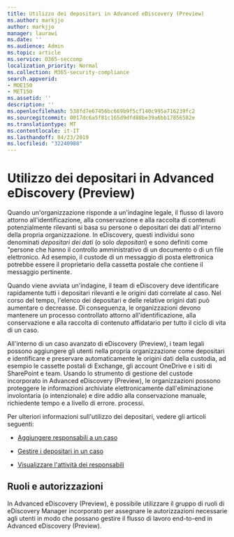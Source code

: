 ```yaml
---
title: Utilizzo dei depositari in Advanced eDiscovery (Preview)
ms.author: markjjo
author: markjjo
manager: laurawi
ms.date: ''
ms.audience: Admin
ms.topic: article
ms.service: O365-seccomp
localization_priority: Normal
ms.collection: M365-security-compliance
search.appverid:
- MOE150
- MET150
ms.assetid: ''
description: ''
ms.openlocfilehash: 538fd7e67456bc669b9f5cf140c995a716239fc2
ms.sourcegitcommit: 0017dc6a5f81c165d9dfd88be39a6bb17856582e
ms.translationtype: MT
ms.contentlocale: it-IT
ms.lasthandoff: 04/23/2019
ms.locfileid: "32240988"
---
```

# <a name="work-with-custodians-in-advanced-ediscovery-preview"></a>Utilizzo dei depositari in Advanced eDiscovery (Preview)

Quando un'organizzazione risponde a un'indagine legale, il flusso di lavoro attorno all'identificazione, alla conservazione e alla raccolta di contenuti potenzialmente rilevanti si basa su persone o depositari dei dati all'interno della propria organizzazione. In eDiscovery, questi individui sono denominati *depositari dei dati* (o solo *depositari*) e sono definiti come "persone che hanno il controllo amministrativo di un documento o di un file elettronico. Ad esempio, il custode di un messaggio di posta elettronica potrebbe essere il proprietario della cassetta postale che contiene il messaggio pertinente.  

Quando viene avviata un'indagine, il team di eDiscovery deve identificare rapidamente tutti i depositari rilevanti e le origini dati correlate al caso. Nel corso del tempo, l'elenco dei depositari e delle relative origini dati può aumentare o decreasse. Di conseguenza, le organizzazioni devono mantenere un processo controllato attorno all'identificazione, alla conservazione e alla raccolta di contenuto affidatario per tutto il ciclo di vita di un caso.

All'interno di un caso avanzato di eDiscovery (Preview), i team legali possono aggiungere gli utenti nella propria organizzazione come depositari e identificare e preservare automaticamente le origini dati della custodia, ad esempio le cassette postali di Exchange, gli account OneDrive e i siti di SharePoint e team. Usando lo strumento di gestione del custode incorporato in Advanced eDiscovery (Preview), le organizzazioni possono proteggere le informazioni archiviate elettronicamente dall'eliminazione involontaria (o intenzionale) e dire addio alla conservazione manuale, richiedente tempo e a livello di errore. processi. 

Per ulteriori informazioni sull'utilizzo dei depositari, vedere gli articoli seguenti: 

- [Aggiungere responsabili a un caso](add-custodians-to-case.md)

- [Gestire i depositari in un caso](manage-new-custodians.md)

- [Visualizzare l'attività dei responsabili](view-custodian-activity.md)

## <a name="roles-and-permissions"></a>Ruoli e autorizzazioni

In Advanced eDiscovery (Preview), è possibile utilizzare il gruppo di ruoli di eDiscovery Manager incorporato per assegnare le autorizzazioni necessarie agli utenti in modo che possano gestire il flusso di lavoro end-to-end in Advanced eDiscovery (Preview).
